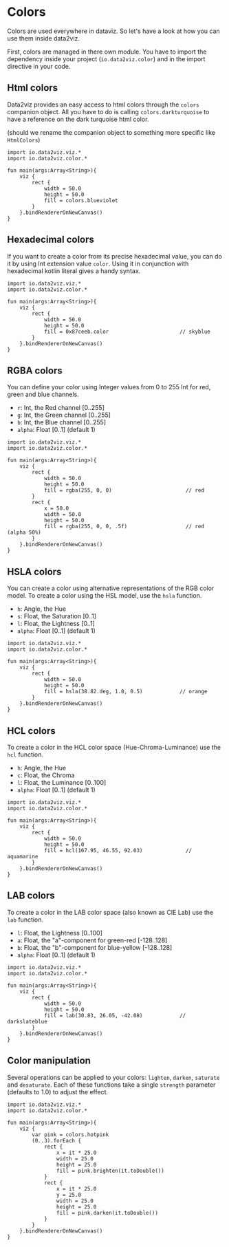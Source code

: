 # Colors

Colors are used everywhere in dataviz. So let's have a look at how you can use them 
inside data2viz.

First, colors are managed in there own module. You have to import the dependency 
inside your project (`io.data2viz.color`) and in the import directive in your code.

## Html colors

Data2viz provides an easy access to html colors through the `colors` companion 
object. All you have to do is calling `colors.darkturquoise` to have a reference 
on the dark turquoise html color.

(should we rename the companion object to something more specific like `HtmlColors`)

```height=50
import io.data2viz.viz.*
import io.data2viz.color.*

fun main(args:Array<String>){
    viz {
        rect {
            width = 50.0
            height = 50.0
            fill = colors.blueviolet
        }                
    }.bindRendererOnNewCanvas()
}
```

## Hexadecimal colors

If you want to create a color from its precise hexadecimal value, you can do it by using 
Int extension value `color`. Using it in conjunction with hexadecimal kotlin literal 
gives a handy syntax.

```height=50 from=4 to=12
import io.data2viz.viz.*
import io.data2viz.color.*

fun main(args:Array<String>){
    viz {
        rect {
            width = 50.0
            height = 50.0
            fill = 0x87ceeb.color                       // skyblue
        }                
    }.bindRendererOnNewCanvas()
}
```

## RGBA colors

You can define your color using Integer values from 0 to 255 Int for red, green and blue channels.

 * `r`: Int, the Red channel [0..255]
 * `g`: Int, the Green channel [0..255]
 * `b`: Int, the Blue channel [0..255]
 * `alpha`: Float [0..1] (default 1)

```height=50 from=4 to=18
import io.data2viz.viz.*
import io.data2viz.color.*

fun main(args:Array<String>){
    viz {
        rect {
            width = 50.0
            height = 50.0
            fill = rgba(255, 0, 0)                        // red
        }                
        rect {
            x = 50.0
            width = 50.0
            height = 50.0
            fill = rgba(255, 0, 0, .5f)                   // red (alpha 50%)
        }                   
    }.bindRendererOnNewCanvas()
}
```

## HSLA colors

You can create a color using alternative representations of the RGB color model.
To create a color using the HSL model, use the `hsla` function.

 * `h`: Angle, the Hue
 * `s`: Float, the Saturation [0..1]
 * `l`: Float, the Lightness [0..1]
 * `alpha`: Float [0..1] (default 1)

```height=50 from=4 to=18
import io.data2viz.viz.*
import io.data2viz.color.*

fun main(args:Array<String>){
    viz {
        rect {
            width = 50.0
            height = 50.0
            fill = hsla(38.82.deg, 1.0, 0.5)            // orange
        }                   
    }.bindRendererOnNewCanvas()
}
```


## HCL colors

To create a color in the HCL color space (Hue-Chroma-Luminance) use the `hcl` function.

 * `h`: Angle, the Hue
 * `c`: Float, the Chroma
 * `l`: Float, the Luminance [0..100]
 * `alpha`: Float [0..1] (default 1)
 
```height=50 from=4 to=18
import io.data2viz.viz.*
import io.data2viz.color.*

fun main(args:Array<String>){
    viz {
        rect {
            width = 50.0
            height = 50.0
            fill = hcl(167.95, 46.55, 92.03)              // aquamarine
        }
    }.bindRendererOnNewCanvas()
}
```


## LAB colors

To create a color in the LAB color space (also known as CIE Lab) use the `lab` function.

 * `l`: Float, the Lightness [0..100]
 * `a`: Float, the "a"-component for green-red [-128..128]
 * `b`: Float, the "b"-component for blue-yellow [-128..128]
 * `alpha`: Float [0..1] (default 1)
 
```height=50 from=4 to=18
import io.data2viz.viz.*
import io.data2viz.color.*

fun main(args:Array<String>){
    viz {
        rect {
            width = 50.0
            height = 50.0
            fill = lab(30.83, 26.05, -42.08)            // darkslateblue
        }
    }.bindRendererOnNewCanvas()
}
```

## Color manipulation

Several operations can be applied to your colors: `lighten`, `darken`, `saturate` and `desaturate`.
Each of these functions take a single `strength` parameter (defaults to 1.0) to adjust the effect.

```height=50 from=4
import io.data2viz.viz.*
import io.data2viz.color.*

fun main(args:Array<String>){
    viz {
        var pink = colors.hotpink
        (0..3).forEach {
            rect {
                x = it * 25.0
                width = 25.0
                height = 25.0
                fill = pink.brighten(it.toDouble())
            }
            rect {
                x = it * 25.0
                y = 25.0
                width = 25.0
                height = 25.0
                fill = pink.darken(it.toDouble())
            }
        }
    }.bindRendererOnNewCanvas()
}
```